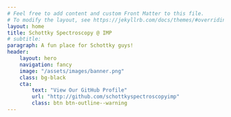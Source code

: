 ```yaml
---
# Feel free to add content and custom Front Matter to this file.
# To modify the layout, see https://jekyllrb.com/docs/themes/#overriding-theme-defaults
layout: home
title: Schottky Spectroscopy @ IMP
# subtitle: 
paragraph: A fun place for Schottky guys!
header:
    layout: hero
    navigation: fancy
    image: "/assets/images/banner.png"
    class: bg-black
    cta:
        text: "View Our GitHub Profile"
        url: "http://github.com/schottkyspectroscopyimp"
        class: btn btn-outline--warning
---
```

